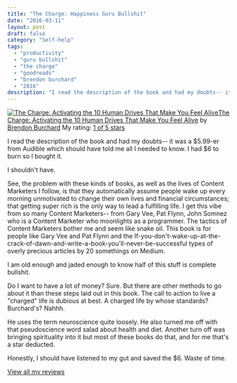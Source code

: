 ```yaml
---
title: "The Charge: Happiness Guru Bullshit"
date: "2016-03-11"
layout: post
draft: false
category: "Self-help"
tags:
  - "productivity"
  - "guru bullshit"
  - "the charge"
  - "goodreads"
  - "brendon burchard"
  - "2016"
description: "I read the description of the book and had my doubts-- it was a $5.99-er from Audible which should have told me all I needed to know. I had $6 to burn so I bought it.I shouldn't have."
---
```



[![The Charge: Activating the 10 Human Drives That Make You Feel Alive](https://images.gr-assets.com/books/1350302188m/13573685.jpg)](https://www.goodreads.com/book/show/13573685-the-charge)[The Charge: Activating the 10 Human Drives That Make You Feel Alive](https://www.goodreads.com/book/show/13573685-the-charge) by [Brendon Burchard](https://www.goodreads.com/author/show/588158.Brendon_Burchard)
My rating: [1 of 5 stars](https://www.goodreads.com/review/show/1576871522)

I read the description of the book and had my doubts-- it was a $5.99-er from Audible which should have told me all I needed to know. I had $6 to burn so I bought it.

I shouldn't have.

See, the problem with these kinds of books, as well as the lives of Content Marketers I follow, is that they automatically assume people wake up every morning unmotivated to change their own lives and financial circumstances; that getting super rich is the only way to lead a fulfilling life. I get this vibe from so many Content Marketers-- from Gary Vee, Pat Flynn, John Somnez who is a Content Marketer who moonlights as a programmer. The tactics of Content Marketers bother me and seem like snake oil. This book is for people like Gary Vee and Pat Flynn and the If-you-don't-wake-up-at-the-crack-of-dawn-and-write-a-book-you'll-never-be-successful types of overly precious articles by 20 somethings on Medium.

I am old enough and jaded enough to know half of this stuff is complete bullshit.

Do I want to have a lot of money? Sure. But there are other methods to go about it than these steps laid out in this book. The call to action to live a "charged" life is dubious at best. A charged life by whose standards? Burchard's? Nahhh.

He uses the term neuroscience quite loosely. He also turned me off with that pseudoscience word salad about health and diet. Another turn off was bringing spirituality into it but most of these books do that, and for me that's a star deducted.

Honestly, I should have listened to my gut and saved the $6. Waste of time.

[View all my reviews](https://www.goodreads.com/review/list/1940314-tiffany)